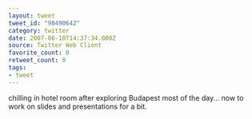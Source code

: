 ```yaml
---
layout: tweet
tweet_id: "98490642"
category: twitter
date: 2007-06-10T14:37:34.000Z
source: Twitter Web Client
favorite_count: 0
retweet_count: 0
tags:
- tweet
---
```


chilling in hotel room after exploring Budapest most of the day... now to work on slides and presentations for a bit.

